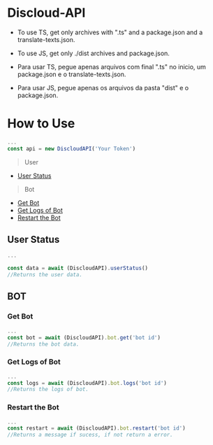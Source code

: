 # Discloud-API

- To use TS, get only archives with ".ts" and a package.json and a translate-texts.json.
- To use JS, get only ./dist archives and package.json.

- Para usar TS, pegue apenas arquivos com final ".ts" no inicio, um package.json e o translate-texts.json.
- Para usar JS, pegue apenas os arquivos da pasta "dist" e o package.json.


# How to Use
```js
...
const api = new DiscloudAPI('Your Token')
```

> User
  - [User Status](#user-status)

> Bot
  - [Get Bot](#get-bot)
  - [Get Logs of Bot](#get-logs-of-bot)
  - [Restart the Bot](#restart-the-bot)

## User Status

```js
...

const data = await (DiscloudAPI).userStatus()
//Returns the user data.
```

## BOT

### Get Bot
```js
...
const bot = await (DiscloudAPI).bot.get('bot id')
//Returns the bot data.
```

### Get Logs of Bot
```js
...
const logs = await (DiscloudAPI).bot.logs('bot id')
//Returns the logs of bot.
```

### Restart the Bot
```js
...
const restart = await (DiscloudAPI).bot.restart('bot id')
//Returns a message if sucess, if not return a error.
```